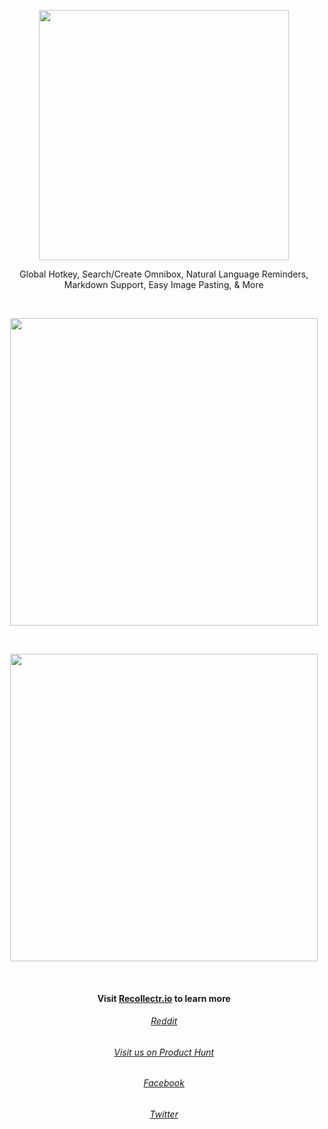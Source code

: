 <p align="center">
  <a href="https://recollectr.io/"><img width="400px" src="https://recollectr.io/wp-content/uploads/2017/12/Recollectr-Logo.svg" /></a>
</p>
<p align="center">
  Global Hotkey, Search/Create Omnibox, Natural Language Reminders, Markdown Support, Easy Image Pasting, & More
</p>
<br />
<p align="center">
  <a href="https://recollectr.io/"><img width="492px" src="https://recollectr.io/wp-content/uploads/2018/07/Recollectr-Showcase-Image-A.png" /></a>
</p>
<br />
<p align="center">
  <a href="https://recollectr.io/"><img width="492px" src="https://recollectr.io/wp-content/uploads/2018/10/Recollectr-Dark-Mode.png" /></a>
</p>
<br />

<h4 align="center"> Visit <a href="https://recollectr.io">Recollectr.io</a> to learn more </h4>
<h6 align="center"><a href="https://www.reddit.com/r/Recollectr/">Reddit</a></h6>
<h6 align="center"><a href="https://www.producthunt.com/posts/recollectr">Visit us on Product Hunt</a></h6>
<h6 align="center"><a href="https://www.facebook.com/Recollectr/">Facebook</a></h6>
<h6 align="center"><a href="https://twitter.com/Recollectr/">Twitter</a></h6>

